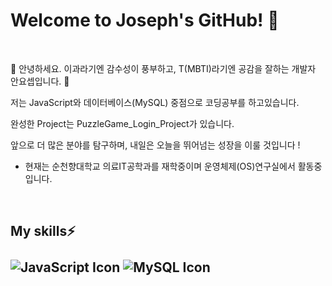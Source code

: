 #  Welcome to Joseph's GitHub! 👋


<br />

🌱 안녕하세요. 이과라기엔 감수성이 풍부하고, T(MBTI)라기엔 공감을 잘하는 개발자 안요셉입니다. 🌱
<br />

 저는 JavaScript와 데이터베이스(MySQL) 중점으로 코딩공부를 하고있습니다.
<br />

 완성한 Project는 PuzzleGame_Login_Project가 있습니다. 
<br />

 앞으로 더 많은 분야를 탐구하며, 내일은 오늘을 뛰어넘는 성장을 이룰 것입니다 !
<br />

- 현재는 순천향대학교 의료IT공학과를 재학중이며 운영체제(OS)연구실에서 활동중입니다.
<br />

<h2>My skills⚡
  <br />
  <br /><img src="https://img.shields.io/static/v1?label=JavaScript&message=Icon&color=yellow&logo=javascript&logoColor=white&style=flat" alt="JavaScript Icon">
  <img src="https://img.shields.io/static/v1?label=MySQL&message=Icon&color=blue&logo=mysql&logoColor=white&style=flat" alt="MySQL Icon">
<!--
**YosepAhn/YosepAhn** is a ✨ _special_ ✨ repository because its `README.md` (this file) appears on your GitHub profile.

Here are some ideas to get you started:

- 🔭 I’m currently working on ...
- 🌱 I’m currently learning ...
- 👯 I’m looking to collaborate on ...
- 🤔 I’m looking for help with ...
- 💬 Ask me about ...
- 📫 How to reach me: ...
- 😄 Pronouns: ...
- ⚡ Fun fact: ...dfdf
-->
